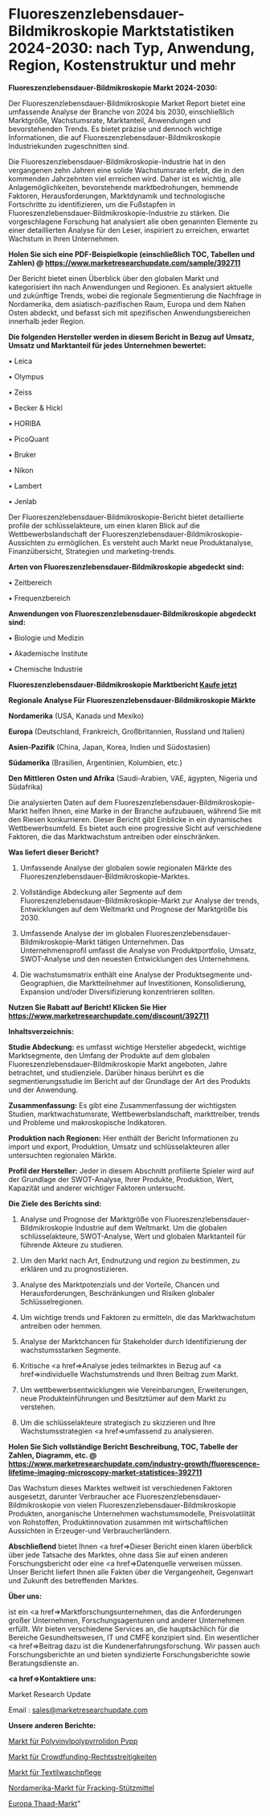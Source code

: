 # Fluoreszenzlebensdauer-Bildmikroskopie Marktstatistiken 2024-2030: nach Typ, Anwendung, Region, Kostenstruktur und mehr

<strong>Fluoreszenzlebensdauer-Bildmikroskopie Markt 2024-2030:</strong>

Der Fluoreszenzlebensdauer-Bildmikroskopie Market Report bietet eine umfassende Analyse der Branche von 2024 bis 2030, einschließlich Marktgröße, Wachstumsrate, Marktanteil, Anwendungen und bevorstehenden Trends. Es bietet präzise und dennoch wichtige Informationen, die auf Fluoreszenzlebensdauer-Bildmikroskopie Industriekunden zugeschnitten sind.

Die Fluoreszenzlebensdauer-Bildmikroskopie-Industrie hat in den vergangenen zehn Jahren eine solide Wachstumsrate erlebt, die in den kommenden Jahrzehnten viel erreichen wird. Daher ist es wichtig, alle Anlagemöglichkeiten, bevorstehende marktbedrohungen, hemmende Faktoren, Herausforderungen, Marktdynamik und technologische Fortschritte zu identifizieren, um die Fußstapfen in Fluoreszenzlebensdauer-Bildmikroskopie-Industrie zu stärken. Die vorgeschlagene Forschung hat analysiert alle oben genannten Elemente zu einer detaillierten Analyse für den Leser, inspiriert zu erreichen, erwartet Wachstum in Ihren Unternehmen.

<strong>Holen Sie sich eine PDF-Beispielkopie (einschließlich TOC, Tabellen und Zahlen) @
</strong><strong><a href=https://www.marketresearchupdate.com/sample/392711><strong>https://www.marketresearchupdate.com/sample/392711</u></font></a></strong></strong>

Der Bericht bietet einen Überblick über den globalen Markt und kategorisiert ihn nach Anwendungen und Regionen. Es analysiert aktuelle und zukünftige Trends, wobei die regionale Segmentierung die Nachfrage in Nordamerika, dem asiatisch-pazifischen Raum, Europa und dem Nahen Osten abdeckt, und befasst sich mit spezifischen Anwendungsbereichen innerhalb jeder Region.

<strong>Die folgenden Hersteller werden in diesem Bericht in Bezug auf Umsatz, Umsatz und Marktanteil für jedes Unternehmen bewertet:</strong>

• Leica

• Olympus

• Zeiss

• Becker & Hickl

• HORIBA

• PicoQuant

• Bruker

• Nikon

• Lambert

• Jenlab

Der Fluoreszenzlebensdauer-Bildmikroskopie-Bericht bietet detaillierte profile der schlüsselakteure, um einen klaren Blick auf die Wettbewerbslandschaft der Fluoreszenzlebensdauer-Bildmikroskopie-Aussichten zu ermöglichen. Es versteht auch Markt neue Produktanalyse, Finanzübersicht, Strategien und marketing-trends.

<strong>Arten von Fluoreszenzlebensdauer-Bildmikroskopie abgedeckt sind:</strong>

• Zeitbereich

• Frequenzbereich

<strong>Anwendungen von Fluoreszenzlebensdauer-Bildmikroskopie abgedeckt sind:</strong>

• Biologie und Medizin

• Akademische Institute

• Chemische Industrie

<strong>Fluoreszenzlebensdauer-Bildmikroskopie Marktbericht <a href=https://www.marketresearchupdate.com/buynow/392711>Kaufe jetzt</a></strong>

<strong>Regionale Analyse Für Fluoreszenzlebensdauer-Bildmikroskopie Märkte</strong>

<strong>Nordamerika</strong> (USA, Kanada und Mexiko)

<strong>Europa</strong> (Deutschland, Frankreich, Großbritannien, Russland und Italien)

<strong>Asien-Pazifik</strong> (China, Japan, Korea, Indien und Südostasien)

<strong>Südamerika</strong> (Brasilien, Argentinien, Kolumbien, etc.)

<strong>Den Mittleren</strong> <strong>Osten und Afrika</strong> (Saudi-Arabien, VAE, ägypten, Nigeria und Südafrika)

Die analysierten Daten auf dem Fluoreszenzlebensdauer-Bildmikroskopie-Markt helfen Ihnen, eine Marke in der Branche aufzubauen, während Sie mit den Riesen konkurrieren. Dieser Bericht gibt Einblicke in ein dynamisches Wettbewerbsumfeld. Es bietet auch eine progressive Sicht auf verschiedene Faktoren, die das Marktwachstum antreiben oder einschränken.

<strong>Was liefert dieser Bericht?</strong>

1. Umfassende Analyse der globalen sowie regionalen Märkte des Fluoreszenzlebensdauer-Bildmikroskopie-Marktes.

2. Vollständige Abdeckung aller Segmente auf dem Fluoreszenzlebensdauer-Bildmikroskopie-Markt zur Analyse der trends, Entwicklungen auf dem Weltmarkt und Prognose der Marktgröße bis 2030.

3. Umfassende Analyse der im globalen Fluoreszenzlebensdauer-Bildmikroskopie-Markt tätigen Unternehmen. Das Unternehmensprofil umfasst die Analyse von Produktportfolio, Umsatz, SWOT-Analyse und den neuesten Entwicklungen des Unternehmens.

4. Die wachstumsmatrix enthält eine Analyse der Produktsegmente und-Geographien, die Marktteilnehmer auf Investitionen, Konsolidierung, Expansion und/oder Diversifizierung konzentrieren sollten.

<strong>Nutzen Sie Rabatt auf Bericht! Klicken Sie Hier
</strong><strong><a href=https://www.marketresearchupdate.com/discount/392711>https://www.marketresearchupdate.com/discount/392711</b></u></font></strong></a>

<strong>Inhaltsverzeichnis:</strong>

<strong>Studie Abdeckung:</strong> es umfasst wichtige Hersteller abgedeckt, wichtige Marktsegmente, den Umfang der Produkte auf dem globalen Fluoreszenzlebensdauer-Bildmikroskopie Markt angeboten, Jahre betrachtet, und studienziele. Darüber hinaus berührt es die segmentierungsstudie im Bericht auf der Grundlage der Art des Produkts und der Anwendung.

<strong>Zusammenfassung:</strong> Es gibt eine Zusammenfassung der wichtigsten Studien, marktwachstumsrate, Wettbewerbslandschaft, markttreiber, trends und Probleme und makroskopische Indikatoren.

<strong>Produktion nach Regionen:</strong> Hier enthält der Bericht Informationen zu import und export, Produktion, Umsatz und schlüsselakteuren aller untersuchten regionalen Märkte.

<strong>Profil der Hersteller:</strong> Jeder in diesem Abschnitt profilierte Spieler wird auf der Grundlage der SWOT-Analyse, Ihrer Produkte, Produktion, Wert, Kapazität und anderer wichtiger Faktoren untersucht.

<strong>Die Ziele des Berichts sind:</strong>

1) Analyse und Prognose der Marktgröße von Fluoreszenzlebensdauer-Bildmikroskopie Industrie auf dem Weltmarkt.
Um die globalen schlüsselakteure, SWOT-Analyse, Wert und globalen Marktanteil für führende Akteure zu studieren.

2) Um den Markt nach Art, Endnutzung und region zu bestimmen, zu erklären und zu prognostizieren.

3) Analyse des Marktpotenzials und der Vorteile, Chancen und Herausforderungen, Beschränkungen und Risiken globaler Schlüsselregionen.

4) Um wichtige trends und Faktoren zu ermitteln, die das Marktwachstum antreiben oder hemmen.

5) Analyse der Marktchancen für Stakeholder durch Identifizierung der wachstumsstarken Segmente.

6) Kritische <a href=>Analyse</a> jedes teilmarktes in Bezug auf <a href=>individuelle</a> Wachstumstrends und Ihren Beitrag zum Markt.

7) Um wettbewerbsentwicklungen wie Vereinbarungen, Erweiterungen, neue Produkteinführungen und Besitztümer auf dem Markt zu verstehen.

8) Um die schlüsselakteure strategisch zu skizzieren und Ihre Wachstumsstrategien <a href=>umfassend</a> zu analysieren.

<strong>Holen Sie Sich vollständige Bericht Beschreibung, TOC, Tabelle der Zahlen, Diagramm, etc. @ </strong><strong><a href=https://www.marketresearchupdate.com/industry-growth/fluorescence-lifetime-imaging-microscopy-market-statistices-392711>https://www.marketresearchupdate.com/industry-growth/fluorescence-lifetime-imaging-microscopy-market-statistices-392711</a></font></strong>

Das Wachstum dieses Marktes weltweit ist verschiedenen Faktoren ausgesetzt, darunter Verbraucher ace Fluoreszenzlebensdauer-Bildmikroskopie von vielen Fluoreszenzlebensdauer-Bildmikroskopie Produkten, anorganische Unternehmen wachstumsmodelle, Preisvolatilität von Rohstoffen, Produktinnovation zusammen mit wirtschaftlichen Aussichten in Erzeuger-und Verbraucherländern.

<strong>Abschließend</strong> bietet Ihnen <a href=>Dieser</a> Bericht einen klaren überblick über jede Tatsache des Marktes, ohne dass Sie auf einen anderen Forschungsbericht oder eine <a href=>Datenquelle</a> verweisen müssen. Unser Bericht liefert Ihnen alle Fakten über die Vergangenheit, Gegenwart und Zukunft des betreffenden Marktes.

<strong>Über uns:</strong>

 ist ein <a href=>Marktfors</a>chungsunternehmen, das die Anforderungen großer Unternehmen, Forschungsagenturen und anderer Unternehmen erfüllt. Wir bieten verschiedene Services an, die hauptsächlich für die Bereiche Gesundheitswesen, IT und CMFE konzipiert sind. Ein wesentlicher <a href=>Beitrag</a> dazu ist die Kundenerfahrungsforschung. Wir passen auch Forschungsberichte an und bieten syndizierte Forschungsberichte sowie Beratungsdienste an.

<strong><a href=>Kontaktiere uns:</a></strong>

Market Research Update

Email : sales@marketresearchupdate.com

<strong>Unsere anderen Berichte:</strong>

<a href=https://www.linkedin.com/pulse/polyvinylpolypyrrolidone-pvpp-market-future>Markt für Polyvinylpolypyrrolidon Pvpp</a>

<a href=https://www.linkedin.com/pulse/crowdfunding-litigation-market-2023-analysis-growth-drivers>Markt für Crowdfunding-Rechtsstreitigkeiten</a>

<a href=https://www.linkedin.com/pulse/fabric-wash-care-market-size-emerging-trends>Markt für Textilwaschpflege</a>

<a href=https://www.linkedin.com/pulse/north-america-fracking-proppants-market>Nordamerika-Markt für Fracking-Stützmittel</a>

<a href=https://www.linkedin.com/pulse/europe-thaad-market-2023-brief-regionwise-review-8y7hf/>Europa Thaad-Markt</a>"
